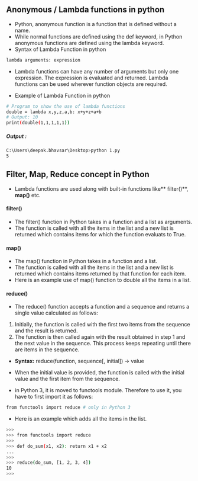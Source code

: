 ## Anonymous / Lambda functions in python
- Python, anonymous function is a function that is defined without a name.
- While normal functions are defined using the def keyword, in Python anonymous functions are defined using the lambda keyword.
- Syntax of Lambda Function in python

```sh
lambda arguments: expression
```
- Lambda functions can have any number of arguments but only one expression. The expression is evaluated and returned. Lambda functions can be used wherever function objects are required.

- Example of Lambda Function in python

```sh
# Program to show the use of lambda functions
double = lambda x,y,z,a,b: x+y+z+a+b
# Output: 10
print(double(1,1,1,1,1))
```
##### Output :

```sh
C:\Users\deepak.bhavsar\Desktop>python 1.py
5
```

## Filter, Map, Reduce concept in Python
- Lambda functions are used along with built-in functions like** filter()**, **map()** etc.

#### filter()
- The filter() function in Python takes in a function and a list as arguments.
- The function is called with all the items in the list and a new list is returned which contains items for which the function evaluats to True.

#### map()
- The map() function in Python takes in a function and a list.
- The function is called with all the items in the list and a new list is returned which contains items returned by that function for each item.
- Here is an example use of map() function to double all the items in a list.

#### reduce()
- The reduce() function accepts a function and a sequence and returns a single value calculated as follows:
1. Initially, the function is called with the first two items from the sequence and the result is returned.
2. The function is then called again with the result obtained in step 1 and the next value in the sequence. This process keeps repeating until there are items in the sequence.

- **Syntax:** reduce(function, sequence[, initial]) -> value

- When the initial value is provided, the function is called with the initial value and the first item from the sequence.
- in Python 3, it is moved to functools  module. Therefore to use it, you have to first import it as follows:

```sh
from functools import reduce # only in Python 3
```
- Here is an example which adds all the items in the list.

```sh
>>>
>>> from functools import reduce
>>> 
>>> def do_sum(x1, x2): return x1 + x2
... 
>>> 
>>> reduce(do_sum, [1, 2, 3, 4])
10
>>>
```
